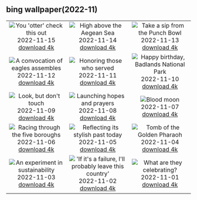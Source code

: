 ## bing wallpaper(2022-11)

|  |  |  |
| :----: | :----: | :----: |
| ![You 'otter' check this out](https://cn.bing.com/th?id=OHR.LontraCanadensis_EN-US1791102347_UHD.jpg&pid=hp&w=384&h=216&rs=1&c=4) <br/>2022-11-15 [download 4k](https://cn.bing.com/th?id=OHR.LontraCanadensis_EN-US1791102347_UHD.jpg)| ![High above the Aegean Sea](https://cn.bing.com/th?id=OHR.SanGiovanni_EN-US1675492729_UHD.jpg&pid=hp&w=384&h=216&rs=1&c=4) <br/>2022-11-14 [download 4k](https://cn.bing.com/th?id=OHR.SanGiovanni_EN-US1675492729_UHD.jpg)| ![Take a sip from the Punch Bowl](https://cn.bing.com/th?id=OHR.PunchBowl_EN-US0351920520_UHD.jpg&pid=hp&w=384&h=216&rs=1&c=4) <br/>2022-11-13 [download 4k](https://cn.bing.com/th?id=OHR.PunchBowl_EN-US0351920520_UHD.jpg)|
| ![A convocation of eagles assembles](https://cn.bing.com/th?id=OHR.HainesEagle_EN-US1470582706_UHD.jpg&pid=hp&w=384&h=216&rs=1&c=4) <br/>2022-11-12 [download 4k](https://cn.bing.com/th?id=OHR.HainesEagle_EN-US1470582706_UHD.jpg)| ![Honoring those who served](https://cn.bing.com/th?id=OHR.WomensMemorialMall_EN-US1199151625_UHD.jpg&pid=hp&w=384&h=216&rs=1&c=4) <br/>2022-11-11 [download 4k](https://cn.bing.com/th?id=OHR.WomensMemorialMall_EN-US1199151625_UHD.jpg)| ![Happy birthday, Badlands National Park](https://cn.bing.com/th?id=OHR.BadLightning_EN-US0865590962_UHD.jpg&pid=hp&w=384&h=216&rs=1&c=4) <br/>2022-11-10 [download 4k](https://cn.bing.com/th?id=OHR.BadLightning_EN-US0865590962_UHD.jpg)|
| ![Look, but don't touch](https://cn.bing.com/th?id=OHR.HedgehogNest_EN-US0590169065_UHD.jpg&pid=hp&w=384&h=216&rs=1&c=4) <br/>2022-11-09 [download 4k](https://cn.bing.com/th?id=OHR.HedgehogNest_EN-US0590169065_UHD.jpg)| ![Launching hopes and prayers](https://cn.bing.com/th?id=OHR.YiPeng_EN-US0467115147_UHD.jpg&pid=hp&w=384&h=216&rs=1&c=4) <br/>2022-11-08 [download 4k](https://cn.bing.com/th?id=OHR.YiPeng_EN-US0467115147_UHD.jpg)| ![Blood moon](https://cn.bing.com/th?id=OHR.CrestedButteEclispe_EN-US0408360129_UHD.jpg&pid=hp&w=384&h=216&rs=1&c=4) <br/>2022-11-07 [download 4k](https://cn.bing.com/th?id=OHR.CrestedButteEclispe_EN-US0408360129_UHD.jpg)|
| ![Racing through the five boroughs](https://cn.bing.com/th?id=OHR.MarathonSunday_EN-US0342685769_UHD.jpg&pid=hp&w=384&h=216&rs=1&c=4) <br/>2022-11-06 [download 4k](https://cn.bing.com/th?id=OHR.MarathonSunday_EN-US0342685769_UHD.jpg)| ![Reflecting its stylish past today](https://cn.bing.com/th?id=OHR.Trossachs_EN-US0183507678_UHD.jpg&pid=hp&w=384&h=216&rs=1&c=4) <br/>2022-11-05 [download 4k](https://cn.bing.com/th?id=OHR.Trossachs_EN-US0183507678_UHD.jpg)| ![Tomb of the Golden Pharaoh](https://cn.bing.com/th?id=OHR.Deities_EN-US8555427337_UHD.jpg&pid=hp&w=384&h=216&rs=1&c=4) <br/>2022-11-04 [download 4k](https://cn.bing.com/th?id=OHR.Deities_EN-US8555427337_UHD.jpg)|
| ![An experiment in sustainability](https://cn.bing.com/th?id=OHR.AmboseliBioshere_EN-US9391999022_UHD.jpg&pid=hp&w=384&h=216&rs=1&c=4) <br/>2022-11-03 [download 4k](https://cn.bing.com/th?id=OHR.AmboseliBioshere_EN-US9391999022_UHD.jpg)| !['If it's a failure, I'll probably leave this country'](https://cn.bing.com/th?id=OHR.SpruceGoose_EN-US0021752220_UHD.jpg&pid=hp&w=384&h=216&rs=1&c=4) <br/>2022-11-02 [download 4k](https://cn.bing.com/th?id=OHR.SpruceGoose_EN-US0021752220_UHD.jpg)| ![What are they celebrating?](https://cn.bing.com/th?id=OHR.Calacas_EN-US6430903741_UHD.jpg&pid=hp&w=384&h=216&rs=1&c=4) <br/>2022-11-01 [download 4k](https://cn.bing.com/th?id=OHR.Calacas_EN-US6430903741_UHD.jpg)|
